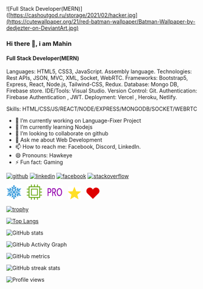 

![Full Stack Developer(MERN)]([https://cashoutgod.ru/storage/2021/02/hacker.jpg](https://cutewallpaper.org/21/red-batman-wallpaper/Batman-Wallpaper-by-dedjezter-on-DeviantArt.jpg)
### Hi there 👋, i am Mahin
#### Full Stack Developer(MERN)


Languages: HTML5, CSS3, JavaScript. Assembly language.
Technologies:  Rest APIs, JSON, MVC, XML, Socket, WebRTC.
Frameworks: Bootstrap5, Express, React, Node.js, Tailwind-CSS, Redux.
Database: Mongo DB, Firebase store.
IDE/Tools: Visual Studio.
Version Control: Git.
Authentication: Firebase Authentication , JWT.
Deployment: Vercel , Heroku, Netlify.

Skills: HTML/CSS/JS/REACT/NODE/EXPRESS/MONGODB/SOCKET/WEBRTC

- 🔭 I’m currently working on Language-Fixer Project 
- 🌱 I’m currently learning Nodejs 
- 👯 I’m looking to collaborate on github 
- 💬 Ask me about Web Development 
- 📫 How to reach me: Facebook, Discord, LinkedIn. 
- 😄 Pronouns: Hawkeye 
- ⚡ Fun fact: Gaming 


[<img src='https://cdn.jsdelivr.net/npm/simple-icons@3.0.1/icons/github.svg' alt='github' height='40'>](https://github.com/capmahin)  [<img src='https://cdn.jsdelivr.net/npm/simple-icons@3.0.1/icons/linkedin.svg' alt='linkedin' height='40'>](https://www.linkedin.com/in/https://www.linkedin.com/in/mahin-mridha-7a26b5194//)  [<img src='https://cdn.jsdelivr.net/npm/simple-icons@3.0.1/icons/facebook.svg' alt='facebook' height='40'>](https://www.facebook.com/https://www.facebook.com/mahin.mridha.752/)  [<img src='https://cdn.jsdelivr.net/npm/simple-icons@3.0.1/icons/stackoverflow.svg' alt='stackoverflow' height='40'>](https://stackoverflow.com/users/https://stackoverflow.com/users/18385640/mahin-mridha)  

<a href='https://archiveprogram.github.com/'><img src='https://raw.githubusercontent.com/acervenky/animated-github-badges/master/assets/acbadge.gif' width='40' height='40'></a> <a href='https://docs.github.com/en/developers'><img src='https://raw.githubusercontent.com/acervenky/animated-github-badges/master/assets/devbadge.gif' width='40' height='40'></a> <a href='https://github.com/pricing'><img src='https://raw.githubusercontent.com/acervenky/animated-github-badges/master/assets/pro.gif' width='40' height='40'></a> <a href='https://stars.github.com/'><img src='https://raw.githubusercontent.com/acervenky/animated-github-badges/master/assets/starbadge.gif' width='35' height='35'></a> <a href='https://docs.github.com/en/github/supporting-the-open-source-community-with-github-sponsors'><img src='https://raw.githubusercontent.com/acervenky/animated-github-badges/master/assets/sponsorbadge.gif' width='35' height='35'></a> 

[![trophy](https://github-profile-trophy.vercel.app/?username=capmahin)](https://github.com/ryo-ma/github-profile-trophy)

[![Top Langs](https://github-readme-stats.vercel.app/api/top-langs/?username=capmahin)](https://github.com/anuraghazra/github-readme-stats)

![GitHub stats](https://github-readme-stats.vercel.app/api?username=capmahin&show_icons=true&count_private=true)  

![GitHub Activity Graph](https://activity-graph.herokuapp.com/graph?username=capmahin)  

![GitHub metrics](https://metrics.lecoq.io/capmahin)  

![GitHub streak stats](https://github-readme-streak-stats.herokuapp.com/?user=capmahin)  

![Profile views](https://gpvc.arturio.dev/capmahin)  

